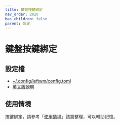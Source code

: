 ```yaml
---
title: 鍵盤按鍵綁定
nav_order: 2020
has_children: false
parent: 設定
---
```



# 鍵盤按鍵綁定

## 設定檔

* [~/.config/leftwm/config.toml](https://github.com/samwhelp/note-about-leftwm/blob/gh-pages/_demo/config/main/config/leftwm/config.toml)
* [英文版說明](https://github.com/samwhelp/note-about-leftwm/blob/gh-pages/_demo/config/main/spec-keybind.md)


## 使用情境

按鍵綁定，請參考「[使用情境](https://samwhelp.github.io/note-about-leftwm/read/scenario.html)」該篇整理，可以輔助記憶。
